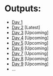 # Outputs:
* [Day 1](https://anandur32.github.io/FSD_Learning/Day%201/index.html) 
* [Day 2](https://anandur32.github.io/FSD_Learning/Day%202/index.html) [Latest]
* [Day 3](https://anandur32.github.io/FSD_Learning/Day%203/frontend/index.html) [Upcoming]
* [Day 4](https://anandur32.github.io/FSD_Learning/Day%204/index.html) [Upcoming]
* [Day 5](https://anandur32.github.io/FSD_Learning/Day%205/index.html) [Upcoming]
* [Day 6](https://anandur32.github.io/FSD_Learning/Day%206/index.html) [Upcoming]
* [Day 7](https://anandur32.github.io/FSD_Learning/Day%207/index.html) [Upcoming]
* [Day 8](https://anandur32.github.io/FSD_Learning/Day%208/index.html) [Upcoming]
* [Day 9](https://anandur32.github.io/FSD_Learning/Day%209/index.html) [Upcoming]
* ...
